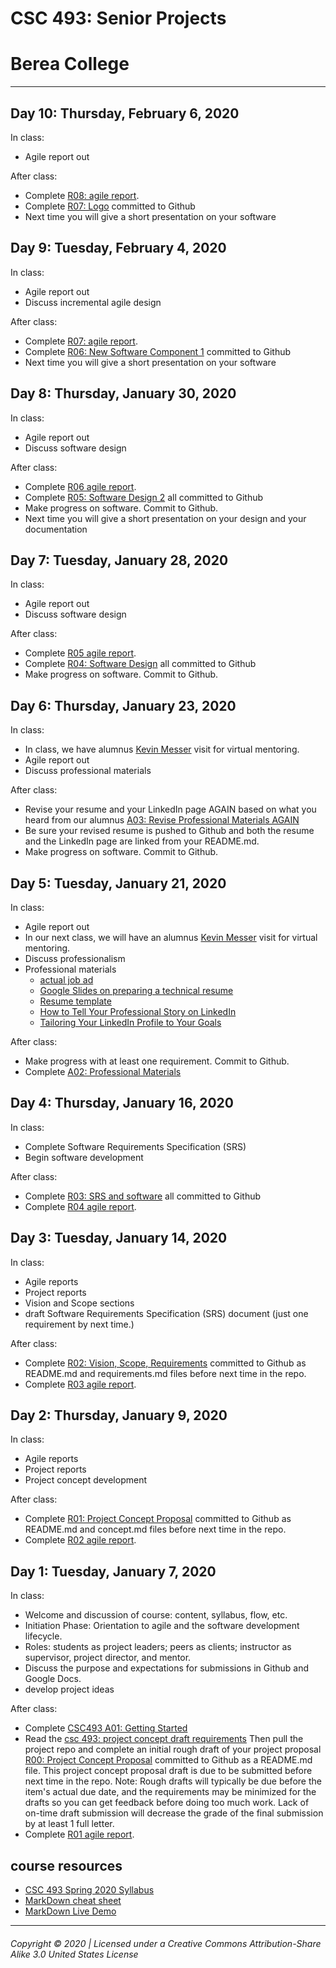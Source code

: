 # CSC 493: Senior Projects
# Berea College
---

## Day 10: Thursday, February 6, 2020

In class:
- Agile report out

After class:
 - Complete [R08: agile report](https://docs.google.com/document/d/1MP8s17cSs_KLBSb_gfXTq6zWqbFr-xXDmI6D8QeeEnQ/edit?usp=sharing).
 - Complete [R07: Logo](r07-logo.md)  committed to Github
 - Next time you will give a short presentation on your software

## Day 9: Tuesday, February 4, 2020

In class:
- Agile report out
- Discuss incremental agile design

After class:
 - Complete [R07: agile report](https://docs.google.com/document/d/1MP8s17cSs_KLBSb_gfXTq6zWqbFr-xXDmI6D8QeeEnQ/edit?usp=sharing).
 - Complete [R06: New Software Component 1](r06-component1.md)  committed to Github
 - Next time you will give a short presentation on your software

## Day 8: Thursday, January 30, 2020

In class:
- Agile report out
- Discuss software design

After class:
 - Complete [R06 agile report](https://docs.google.com/document/d/1MP8s17cSs_KLBSb_gfXTq6zWqbFr-xXDmI6D8QeeEnQ/edit?usp=sharing).
 - Complete [R05: Software Design 2](r05-design2.md) all committed to Github
 - Make progress on software. Commit to Github.
 - Next time you will give a short presentation on your design and your documentation

## Day 7: Tuesday, January 28, 2020

In class:
- Agile report out
- Discuss software design

After class:
 - Complete [R05 agile report](https://docs.google.com/document/d/1MP8s17cSs_KLBSb_gfXTq6zWqbFr-xXDmI6D8QeeEnQ/edit?usp=sharing).
 - Complete [R04: Software Design](r04-design.md) all committed to Github
 - Make progress on software. Commit to Github.

## Day 6: Thursday, January 23, 2020

In class:
- In class, we have  alumnus [Kevin Messer](https://www.linkedin.com/in/kevinmesser/) visit for virtual mentoring.
- Agile report out
- Discuss professional materials

After class:
 - Revise your resume and your LinkedIn page AGAIN based on what you heard from our alumnus [A03: Revise Professional Materials AGAIN](https://pearcej.github.io/csc493/a02-professionalism.html)
 - Be sure your revised resume is pushed to Github and both the resume and the LinkedIn page are linked from your README.md.
 - Make progress on software. Commit to Github.


## Day 5: Tuesday, January 21, 2020

In class:
- Agile report out
- In our next class, we will have an alumnus [Kevin Messer](https://www.linkedin.com/in/kevinmesser/) visit for virtual mentoring.
- Discuss professionalism
- Professional materials
  - [actual job ad](https://docs.google.com/document/d/1v509bLb0IK04kvbVdv4oNVj4eTbxO3ReSBZQXWnO-zw)
  - [Google Slides on preparing a technical resume](https://docs.google.com/presentation/d/1tNxWsuDm3TyXpTn6tB32aZyYeHENNR2sCYGjKpzfmiw)
  - [Resume template](https://docs.google.com/document/d/11gQ1DUXhP37aenxu_AK7Oud6h7tvouYGbl3ZXnpTqGg)
  - [How to Tell Your Professional Story on LinkedIn](https://www.inc.com/steve-cody/how-to-tell-your-professional-story-on-linkedin.html)
  - [Tailoring Your LinkedIn Profile to Your Goals](https://university.linkedin.com/content/dam/university/global/en_US/site/pdf/TipSheet_TailoringYourProfile.pdf)

After class:
 - Make progress with at least one requirement. Commit to Github.
 - Complete [A02: Professional Materials](a02-professionalism.md)


## Day 4: Thursday, January 16, 2020

In class:
- Complete Software Requirements Specification (SRS)
- Begin software development

After class:
- Complete [R03: SRS and software](r03-requirements.md) all committed to Github
- Complete [R04 agile report](https://docs.google.com/document/d/1MP8s17cSs_KLBSb_gfXTq6zWqbFr-xXDmI6D8QeeEnQ/edit?usp=sharing).

## Day 3: Tuesday, January 14, 2020

In class:
- Agile reports
- Project reports
- Vision and Scope sections
- draft Software Requirements Specification (SRS) document (just one requirement by next time.)

After class:
- Complete [R02: Vision, Scope, Requirements](r02-scope.md) committed to Github as README.md and requirements.md files before next time in the repo.
- Complete [R03 agile report](https://docs.google.com/document/d/1MP8s17cSs_KLBSb_gfXTq6zWqbFr-xXDmI6D8QeeEnQ/edit?usp=sharing).

## Day 2: Thursday, January 9, 2020

In class:
- Agile reports
- Project reports
- Project concept development

After class:
- Complete [R01: Project Concept Proposal](r01-project-concept.md) committed to Github as README.md and concept.md files before next time in the repo.
- Complete [R02 agile report](https://docs.google.com/document/d/1MP8s17cSs_KLBSb_gfXTq6zWqbFr-xXDmI6D8QeeEnQ/edit?usp=sharing).

## Day 1: Tuesday, January 7, 2020

In class:
- Welcome and discussion of course: content, syllabus, flow, etc.
- Initiation Phase: Orientation to agile and the software development lifecycle.
- Roles: students as project leaders; peers as clients; instructor as supervisor, project director, and mentor.
- Discuss the purpose and expectations for submissions in Github and Google Docs.
- develop project ideas

After class:
- Complete [CSC493 A01: Getting Started](https://docs.google.com/document/d/1SZWTgztj3zh1ovlwwMCiDxT27XoOkNd0rxAeWDJcIRc/edit?usp=sharing)
- Read the [csc 493: project concept draft requirements](r00-project-concept-draft.md) Then pull the project repo and complete an initial rough draft of your project proposal [R00: Project Concept Proposal](r00-project-concept-draft.md) committed to Github as a README.md file. This project concept proposal draft is due to be submitted before next time in the repo. Note: Rough drafts will typically be due before the item's actual due date, and the requirements may be minimized for the drafts so you can get feedback before doing too much work. Lack of on-time draft submission will decrease the grade of the final submission by at least 1 full letter.
- Complete [R01 agile report](https://docs.google.com/document/d/1MP8s17cSs_KLBSb_gfXTq6zWqbFr-xXDmI6D8QeeEnQ/edit?usp=sharing).

## course resources
- [CSC 493 Spring 2020 Syllabus](http://cs.berea.edu/courses/csc493_jp/CSC493syllabusS20.pdf)
- [MarkDown cheat sheet](https://github.com/adam-p/markdown-here/wiki/Markdown-Here-Cheatsheet)
- [MarkDown Live Demo](http://www.markdown-here.com/livedemo.html)

---
###### Copyright © 2020 | Licensed under a Creative Commons Attribution-Share Alike 3.0 United States License
